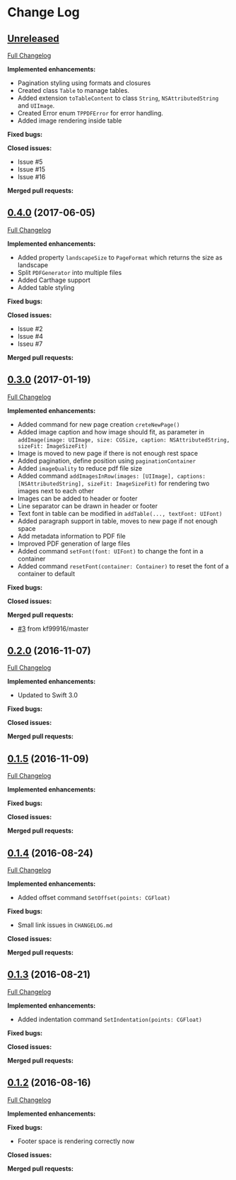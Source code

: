 # Change Log

## [Unreleased](https://github.com/Techprimate/TPPDF/tree/HEAD)
[Full Changelog](https://github.com/Techprimate/TPPDF/compare/0.4.0...HEAD)

**Implemented enhancements:**

- Pagination styling using formats and closures
- Created class `Table` to manage tables.
- Added extension `toTableContent` to class `String`, `NSAttributedString` and `UIImage`.
- Created Error enum `TPPDFError` for error handling.
- Added image rendering inside table

**Fixed bugs:**

**Closed issues:**

- Issue #5
- Issue #15
- Issue #16

**Merged pull requests:**

## [0.4.0](https://github.com/Techprimate/TPPDF/tree/0.4.0) (2017-06-05)
[Full Changelog](https://github.com/Techprimate/TPPDF/compare/0.3.0...0.4.0)

**Implemented enhancements:**

- Added property `landscapeSize` to `PageFormat` which returns the size as landscape
- Split `PDFGenerator` into multiple files
- Added Carthage support
- Added table styling

**Fixed bugs:**

**Closed issues:**

- Issue #2
- Issue #4
- Isseu #7

**Merged pull requests:**

## [0.3.0](https://github.com/Techprimate/TPPDF/tree/0.3.0) (2017-01-19)
[Full Changelog](https://github.com/Techprimate/TPPDF/compare/0.2.0...0.3.0)

**Implemented enhancements:**

- Added command for new page creation `creteNewPage()`
- Added image caption and how image should fit, as parameter in `addImage(image: UIImage, size: CGSize, caption: NSAttributedString, sizeFit: ImageSizeFit)`
- Image is moved to new page if there is not enough rest space
- Added pagination, define position using `paginationContainer`
- Added `imageQuality` to reduce pdf file size
- Added command `addImagesInRow(images: [UIImage], captions: [NSAttributedString], sizeFit: ImageSizeFit)` for rendering two images next to each other
- Images can be added to header or footer
- Line separator can be drawn in header or footer
- Text font in table can be modified in `addTable(..., textFont: UIFont)`
- Added paragraph support in table, moves to new page if not enough space
- Add metadata information to PDF file
- Improved PDF generation of large files
- Added command `setFont(font: UIFont)` to change the font in a container
- Added command `resetFont(container: Container)` to reset the font of a container to default

**Fixed bugs:**

**Closed issues:**

**Merged pull requests:**

- [#3](https://github.com/Techprimate/TPPDF/pull/3) from kf99916/master


## [0.2.0](https://github.com/Techprimate/TPPDF/tree/0.2.0) (2016-11-07)
[Full Changelog](https://github.com/Techprimate/TPPDF/compare/0.1.4...0.2.0)

**Implemented enhancements:**

- Updated to Swift 3.0

**Fixed bugs:**

**Closed issues:**

**Merged pull requests:**

## [0.1.5](https://github.com/Techprimate/TPPDF/tree/0.1.4) (2016-11-09)
[Full Changelog](https://github.com/Techprimate/TPPDF/compare/0.1.3...0.1.4)

**Implemented enhancements:**

**Fixed bugs:**

**Closed issues:**

**Merged pull requests:**

## [0.1.4](https://github.com/Techprimate/TPPDF/tree/0.1.4) (2016-08-24)
[Full Changelog](https://github.com/Techprimate/TPPDF/compare/0.1.3...0.1.4)

**Implemented enhancements:**

- Added offset command `SetOffset(points: CGFloat)`

**Fixed bugs:**

- Small link issues in `CHANGELOG.md`

**Closed issues:**

**Merged pull requests:**

## [0.1.3](https://github.com/Techprimate/TPPDF/tree/0.1.3) (2016-08-21)
[Full Changelog](https://github.com/Techprimate/TPPDF/compare/0.1.2...0.1.3)

**Implemented enhancements:**

- Added indentation command `SetIndentation(points: CGFloat)`

**Fixed bugs:**

**Closed issues:**

**Merged pull requests:**

## [0.1.2](https://github.com/Techprimate/TPPDF/tree/0.1.2) (2016-08-16)
[Full Changelog](https://github.com/Techprimate/TPPDF/compare/0.1.1...0.1.2)

**Implemented enhancements:**

**Fixed bugs:**

- Footer space is rendering correctly now

**Closed issues:**

**Merged pull requests:**